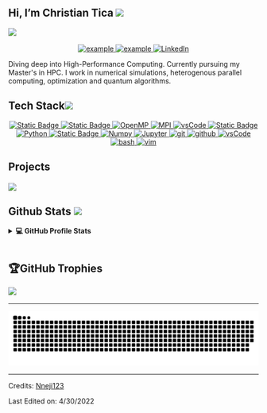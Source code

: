 ## Hi, I’m Christian Tica <img src = "https://raw.githubusercontent.com/MartinHeinz/MartinHeinz/master/wave.gif" width = 30px> 
<p>
  <a href="https://github.com/DenverCoder1/readme-typing-svg"><img src="https://readme-typing-svg.herokuapp.com?&font=IBM+Plex+Sans&color=abcdef&size=20&lines=Welcome+to+my+GitHub+Profile!;I'm+a+Theoretical+Physicist;I'm+also+studying+High+Performance+Computing" /></a>
</p>

<p align ="center">
  <a  href="https://scholar.google.com/citations?user=cbAJc58AAAAJ&hl=en" target="_blank">
    <img src="https://img.shields.io/badge/Google_Scholar-4285F4?style=for-the-badge&logo=googlescholar&logoColor=white" alt="example"/>
  </a>
  <a href="mailto:ticachristian20@gmail.com?subject=Feedback%20From%20Github&body=Hello," target="_blank">
    <img src="https://img.shields.io/badge/Gmail-D14836?style=for-the-badge&logo=gmail&logoColor=white" alt="example"/>
  </a>
   <a href="https://www.linkedin.com/in/christian-tica-552222160/" target="_blank">
    <img alt="LinkedIn" src="https://img.shields.io/badge/LinkedIn-0077B5?style=for-the-badge&logo=linkedin&logoColor=white">
  </a>   
 
  </p>


<p > Diving deep into High-Performance Computing. Currently pursuing my Master's in HPC. I work in numerical simulations, heterogenous parallel computing, optimization and quantum algorithms. 
</p>



## Tech Stack<img src = "https://media2.giphy.com/media/QssGEmpkyEOhBCb7e1/giphy.gif?cid=ecf05e47a0n3gi1bfqntqmob8g9aid1oyj2wr3ds3mg700bl&rid=giphy.gif" width = 32px> 


<p align="center">

<a href="https://www.cplusplus.com" target="_blank">
   <img alt="Static Badge" src="https://img.shields.io/badge/C-3399FF?style=for-the-badge&logo=c&logoColor=white">
</a>
<a href="https://www.cplusplus.com" target="_blank">
   <img alt="Static Badge" src="https://img.shields.io/badge/C%2B%2B-3399FF?style=for-the-badge&logo=cplusplus&logoColor=white">
</a>
     <a href="https://www.openmp.org/" target="_blank">
    <img src="https://img.shields.io/badge/OpenMP-0066CC.svg?style=for-the-badge&logo=MPI&logoColor=white" alt="OpenMP"/> 
</a>
     <a href="https://www.open-mpi.org/" target="_blank">
    <img src="https://img.shields.io/badge/MPI-FF0000.svg?style=for-the-badge&logo=MPI&logoColor=white" alt="MPI"/> 

  <a href="https://www.openacc.org//" target="_blank">
    <img src="https://img.shields.io/badge/openacc-3333FF.svg?style=for-the-badge&logo=visualstudiocode&logoColor=white" alt="vsCode"/> 
</a>
<a href="https://www.nvidia.com/en-us/" target="_blank">
  <img alt="Static Badge" src="https://img.shields.io/badge/nvidia CUDA-%2376B900?style=for-the-badge&logo=nvidia&logoColor=white">
  </a>

  <a href="https://www.python.org" target="_blank">
    <img alt="Python" src="https://img.shields.io/badge/Python-3776?style=for-the-badge&logo=python&logoColor=white">
  </a>

  <a href="https://cmake.org/" target="_blank">
   <img alt="Static Badge" src="https://img.shields.io/badge/CMake-064F8C?style=for-the-badge&logo=cmake&logoColor=white">
</a>

  <!--
  <a href="" target="_blank">
    <img alt="Python" src="https://img.shields.io/badge/R-276DC3?style=for-the-badge&logo=r&logoColor=white">
  </a>
  ---->  
  <!---
   <a href="" target="_blank">
    <img alt="Tensor" src="https://img.shields.io/badge/TensorFlow-FF6F00?style=for-the-badge&logo=tensorflow&logoColor=white">
  </a>
  --->

   <!---
   <a href="https://scikit-learn.org/" target="_blank">
    <img alt="Scikit" src="https://img.shields.io/badge/scikit_learn-F7931E?style=for-the-badge&logo=scikit-learn&logoColor=white">
  </a>
  

   <a href="https://keras.io/" target="_blank">
    <img alt="Keras" src="https://img.shields.io/badge/Keras-D00000?style=for-the-badge&logo=Keras&logoColor=white">
  </a>
   --->
   <a href="https://numpy.org/" target="_blank">
    <img alt="Numpy" src="https://img.shields.io/badge/Numpy-777BB4?style=for-the-badge&logo=numpy&logoColor=white">
  </a>
   <!--
   <a href="https://pandas.pydata.org/" target="_blank">
    <img alt="Pandas" src="https://img.shields.io/badge/Pandas-2C2D72?style=for-the-badge&logo=pandas&logoColor=white">
  </a>
   --->
   <a href="https://jupyter.org/" target="_blank">
    <img alt="Jupyter" src="https://img.shields.io/badge/Jupyter-F37626.svg?&style=for-the-badge&logo=Jupyter&logoColor=white">
  </a>
  <a href="https://git-scm.com/" target="_blank">
    <img src="https://img.shields.io/badge/git-F05032.svg?style=for-the-badge&logo=git&logoColor=white"
      alt="git"/>
  </a>
  <a href="https://github.com/ELanza-48" target="_blank">
    <img src="https://img.shields.io/badge/github-181717.svg?style=for-the-badge&logo=github&logoColor=white" alt="github" />
  </a>
  <a href="https://code.visualstudio.com/" target="_blank">
    <img src="https://img.shields.io/badge/vscode-007ACC.svg?style=for-the-badge&logo=visualstudiocode&logoColor=white" alt="vsCode"/> 
  </a>
  <a href="https://www.gnu.org/software/bash/" target="_blank">
    <img src="https://img.shields.io/badge/gnubash-181717.svg?style=for-the-badge&logo=gnubash&logoColor=white" alt="bash"/> 
  </a>
  </a>
  <a href="https://www.gnu.org/software/bash/" target="_blank">
    <img src="https://img.shields.io/badge/vim-181717.svg?style=for-the-badge&logo=vim&logoColor=white" alt="vim"/> 
  </a>


</p>

## Projects

<a href="https://github.com/cristiano-mhpc/Resummation-in-QM">

  <!-- Change the `github-readme-stats.anuraghazra1.vercel.app` to `github-readme-stats.vercel.app`  -->

  <img align="center" src="https://github-readme-stats.anuraghazra1.vercel.app/api/pin/?username=cristiano-mhpc&repo=Resummation-in-QM&theme=tokyonight" />

</a>  
<!--
<a href="https://github.com/Nneji123/Alien-Shooter">
-->
  <!-- Change the `github-readme-stats.anuraghazra1.vercel.app` to `github-readme-stats.vercel.app`  -->

<!---
  <img align="center" src="https://github-readme-stats.anuraghazra1.vercel.app/api/pin/?username=nneji123&repo=Alien-Shooter&theme=tokyonight" />
  

</a> 
--->
## Github Stats <img src = "https://i.pinimg.com/originals/65/c4/f4/65c4f452571be1261e9c623f7da488ac.gif" width = 35px>


<details> 
  <summary><b>💻 GitHub Profile Stats</b></summary>
  <br/>
  <p align="center">
    <a href="https://github.com/anuraghazra/github-readme-stats"><img alt="Christian's Github Stats" src="https://github-readme-stats.vercel.app/api?username=cristiano-mhpc&show_icons=true&count_private=true&theme=tokyonight" height="192px"/></a>
<br/>
  &nbsp;
	  <img src="https://github-readme-stats.vercel.app/api/top-langs?username=cristiano-mhpc&show_icons=true&locale=en&layout=compact&theme=tokyonight" alt="nneji123" height="192px"/>
  <br/>
  </p>
</details>



<br/>

## 🏆GitHub Trophies
![](https://github-profile-trophy.vercel.app/?username=cristiano-mhpc&theme=tokyonight&no-frame=false&no-bg=false&margin-w=4)



----

<p align="center">
  <img  src="https://raw.githubusercontent.com/Elanza-48/Elanza-48/main/resources/img/github-contribution-grid-snake.svg"
    alt="example" />
</p>

-----
Credits: [Nneji123](https://github.com/Nneji123)

Last Edited on: 4/30/2022